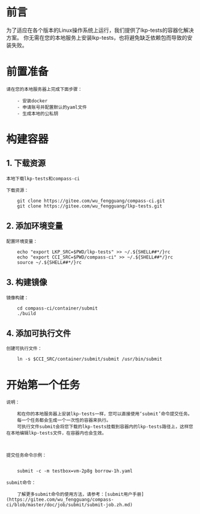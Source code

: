# 前言

为了适应在各个版本的Linux操作系统上运行，我们提供了lkp-tests的容器化解决方案。
你无需在您的本地服务上安装lkp-tests，也将避免缺乏依赖包而导致的安装失败。

# 前置准备

    请在您的本地服务器上完成下面步骤：

        - 安装docker
        - 申请账号并配置默认的yaml文件
        - 生成本地的公私钥

# 构建容器

## 1. 下载资源

    本地下载lkp-tests和compass-ci

    下载资源：

        git clone https://gitee.com/wu_fengguang/compass-ci.git
        git clone https://gitee.com/wu_fengguang/lkp-tests.git

## 2. 添加环境变量

    配置环境变量：

        echo "export LKP_SRC=$PWD/lkp-tests" >> ~/.${SHELL##*/}rc
        echo "export CCI_SRC=$PWD/compass-ci" >> ~/.${SHELL##*/}rc
        source ~/.${SHELL##*/}rc

## 3. 构建镜像

    镜像构建：

        cd compass-ci/container/submit
        ./build

## 4. 添加可执行文件

    创建可执行文件：

        ln -s $CCI_SRC/container/submit/submit /usr/bin/submit

# 开始第一个任务

    说明：

        和在你的本地服务器上安装lkp-tests一样，您可以直接使用‘submit’命令提交任务。
        每一个任务都会生成一个一次性的容器来执行。
        可执行文件submit会将您下载的lkp-tests挂载到容器内的lkp-tests路径上，这样您在本地编辑lkp-tests文件，在容器内也会生效。
        


    提交任务命令示例：


        submit -c -m testbox=vm-2p8g borrow-1h.yaml

    submit命令：

        了解更多submit命令的使用方法，请参考：[submit用户手册](https://gitee.com/wu_fengguang/compass-ci/blob/master/doc/job/submit/submit-job.zh.md)
